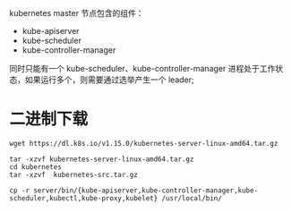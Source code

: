 kubernetes master 节点包含的组件：
- kube-apiserver
- kube-scheduler
- kube-controller-manager

同时只能有一个 kube-scheduler、kube-controller-manager 进程处于工作状态，如果运行多个，则需要通过选举产生一个 leader;


# 二进制下载
```
wget https://dl.k8s.io/v1.15.0/kubernetes-server-linux-amd64.tar.gz

tar -xzvf kubernetes-server-linux-amd64.tar.gz
cd kubernetes
tar -xzvf  kubernetes-src.tar.gz

cp -r server/bin/{kube-apiserver,kube-controller-manager,kube-scheduler,kubectl,kube-proxy,kubelet} /usr/local/bin/

```